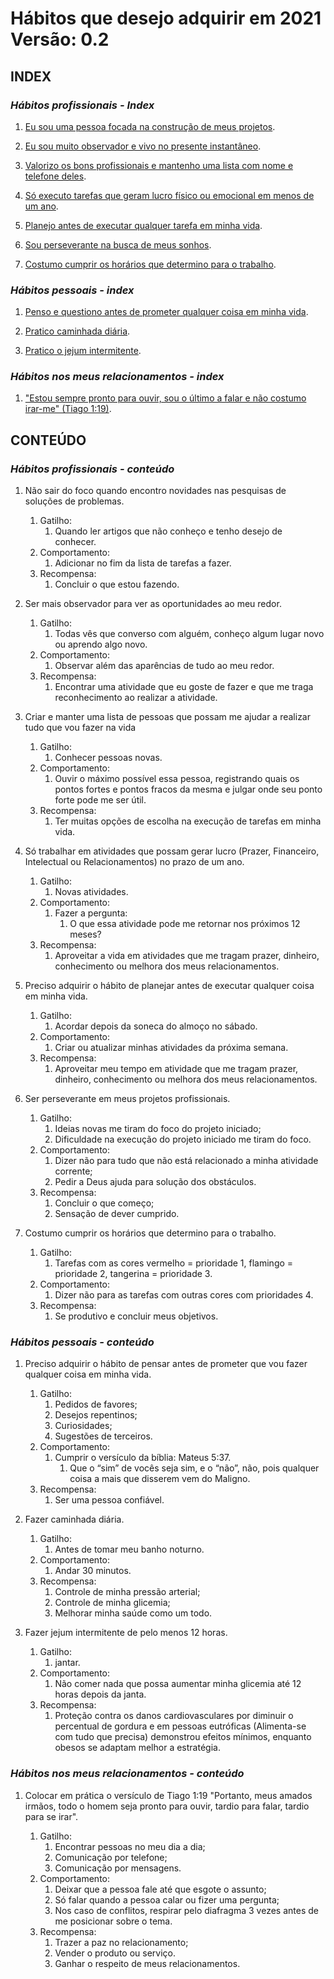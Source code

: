 # **Hábitos que desejo adquirir em 2021 Versão: 0.2**

## **INDEX**

### _Hábitos profissionais - Index_

1. [Eu sou uma pessoa focada na construção de meus projetos](#profissionais_1).

2. [Eu sou muito observador e vivo no presente instantâneo](#profissionais_2).

3. [Valorizo os bons profissionais e mantenho uma lista com nome e telefone deles](#profissionais_3).

4. [Só executo tarefas que geram lucro físico ou emocional em menos de um ano](#profissionais_4).

5. [Planejo antes de executar qualquer tarefa em minha vida](#profissionais_5).

6. [Sou perseverante na busca de meus sonhos](#profissionais_6).

7. [Costumo cumprir os horários que determino para o trabalho](#profissionais_7).

### _Hábitos pessoais - index_

1. [Penso e questiono antes de prometer qualquer coisa em minha vida](#pessoais_1).

2. [Pratico caminhada diária](#pessoais_2).

3. [Pratico o jejum intermitente](#pessoais_3).

### _Hábitos nos meus relacionamentos - index_

1. ["Estou sempre pronto para ouvir, sou o último a falar e não costumo irar-me" (Tiago 1:19)](#relacionamentos_1).

## **CONTEÚDO**

### _Hábitos profissionais - conteúdo_

1. Não sair do foco quando encontro novidades nas pesquisas de soluções de problemas.<span id="profissionais_1"><span>
   1. Gatilho:
      1. Quando ler artigos que não conheço e tenho desejo de conhecer.
   2. Comportamento:
      1. Adicionar no fim da lista de tarefas a fazer.
   3. Recompensa:
      1. Concluir o que estou fazendo.

2. Ser mais observador para ver as oportunidades ao meu redor.<span id="profissionais_2"><span>
   1. Gatilho:
      1. Todas vês que converso com alguém, conheço algum lugar novo ou aprendo algo novo.
   2. Comportamento:
      1. Observar além das aparências de tudo ao meu redor.
   3. Recompensa:
      1. Encontrar uma atividade que eu goste de fazer e que me traga reconhecimento ao realizar a atividade.

3. Criar e manter uma lista de pessoas que possam me ajudar a realizar tudo que vou fazer na vida <span id="profissionais_3"><span>
   1. Gatilho:
      1. Conhecer pessoas novas.
   2. Comportamento:
      1. Ouvir o máximo possível essa pessoa, registrando quais os pontos fortes e pontos fracos da mesma e julgar onde seu ponto forte pode me ser útil.
   3. Recompensa:
      1. Ter muitas opções de escolha na execução de tarefas em minha vida.

4. Só trabalhar em atividades que possam gerar lucro (Prazer, Financeiro, Intelectual ou Relacionamentos) no prazo de um ano. <span id="profissionais_4"><span>
   1. Gatilho:
      1. Novas atividades.
   2. Comportamento:
      1. Fazer a pergunta:
         1. O que essa atividade pode me retornar nos próximos 12 meses?
   3. Recompensa:
      1. Aproveitar a vida em atividades que me tragam prazer, dinheiro, conhecimento ou melhora dos meus relacionamentos.

5. Preciso adquirir o hábito de planejar antes de executar qualquer coisa em minha vida. <span id="profissionais_5"><span>
   1. Gatilho:
      1. Acordar depois da soneca do almoço no sábado.
   2. Comportamento:
      1. Criar ou atualizar minhas atividades da próxima semana.
   3. Recompensa:
      1. Aproveitar meu tempo em atividade que me tragam prazer, dinheiro, conhecimento ou melhora dos meus relacionamentos.

6. Ser perseverante em meus projetos profissionais. <span id="profissionais_6"><span>
   1. Gatilho:
      1. Ideias novas me tiram do foco do projeto iniciado;
      2. Dificuldade na execução do projeto iniciado me tiram do foco.
   2. Comportamento:
      1. Dizer não para tudo que não está relacionado a minha atividade corrente;
      2. Pedir a Deus ajuda para solução dos obstáculos.
   3. Recompensa:
      1. Concluir o que começo;
      2. Sensação de dever cumprido.
7. Costumo cumprir os horários que determino para o trabalho. <span id="profissionais_7"><span>
   1. Gatilho:
      1. Tarefas com as cores vermelho = prioridade 1, flamingo = prioridade 2, tangerina = prioridade 3.
   2. Comportamento:
      1. Dizer não para as tarefas com outras cores com prioridades 4.
   3. Recompensa:
      1. Se produtivo e concluir meus objetivos.

### _Hábitos pessoais - conteúdo_

1. Preciso adquirir o hábito de pensar antes de prometer que vou fazer qualquer coisa em minha vida. <span id="pessoais_1"><span>
   1. Gatilho:
      1. Pedidos de favores;
      2. Desejos repentinos;
      3. Curiosidades;
      4. Sugestões de terceiros.
   2. Comportamento:
      1. Cumprir o versículo da bíblia: Mateus 5:37.
         1. Que o “sim” de vocês seja sim, e o “não”, não, pois qualquer coisa a mais que disserem vem do Maligno.
   3. Recompensa:
      1. Ser uma pessoa confiável.

2. Fazer caminhada diária.<span id="pessoais_2"><span>
   1. Gatilho:
      1. Antes de tomar meu banho noturno.
   2. Comportamento:
      1. Andar 30 minutos.
   3. Recompensa:
      1. Controle de minha pressão arterial;
      2. Controle de minha glicemia;
      3. Melhorar minha saúde como um todo.

3. Fazer jejum intermitente de pelo menos 12 horas. <span id="pessoais_3"><span>
   1. Gatilho:
      1. jantar.
   2. Comportamento:
      1. Não comer nada que possa aumentar minha glicemia até 12 horas depois da janta.
   3. Recompensa:
      1. Proteção contra os danos cardiovasculares por diminuir o percentual de gordura e em pessoas eutróficas (Alimenta-se com tudo que precisa) demonstrou efeitos mínimos, enquanto obesos se adaptam melhor a estratégia.

### _Hábitos nos meus relacionamentos - conteúdo_

1. Colocar em prática o versículo de Tiago 1:19 "Portanto, meus amados irmãos, todo o homem seja pronto para ouvir, tardio para falar, tardio para se irar". <span id="relacionamentos_1"><span>
   1. Gatilho:
      1. Encontrar pessoas no meu dia a dia;
      2. Comunicação por telefone;
      3. Comunicação por mensagens.
   2. Comportamento:
      1. Deixar que a pessoa fale até que esgote o assunto;
      2. Só falar quando a pessoa calar ou fizer uma pergunta;
      3. Nos caso de conflitos, respirar pelo diafragma 3 vezes antes de me posicionar sobre o tema.
   3. Recompensa:
      1. Trazer a paz no relacionamento;
      2. Vender o produto ou serviço.
      3. Ganhar o respeito de meus relacionamentos.
